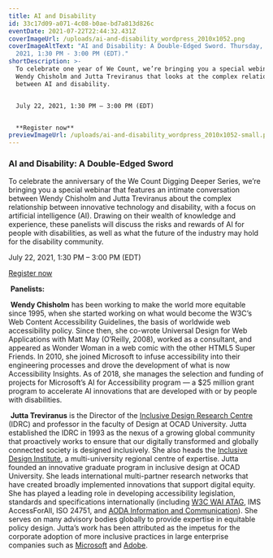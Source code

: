 ```yaml
---
title: AI and Disability
id: 33c17d09-a071-4c08-b0ae-bd7a813d826c
eventDate: 2021-07-22T22:44:32.431Z
coverImageUrl: /uploads/ai-and-disability_wordpress_2010x1052.png
coverImageAltText: "AI and Disability: A Double-Edged Sword. Thursday, July 22,
  2021, 1:30 PM - 3:00 PM (EDT)."
shortDescription: >-
  To celebrate one year of We Count, we’re bringing you a special webinar with
  Wendy Chisholm and Jutta Treviranus that looks at the complex relationship
  between AI and disability.


  July 22, 2021, 1:30 PM – 3:00 PM (EDT)


  **Register now**
previewImageUrl: /uploads/ai-and-disability_wordpress_2010x1052-small.png
---
```

### AI and Disability: A Double-Edged Sword

To celebrate the anniversary of the We Count Digging Deeper Series, we’re bringing you a special webinar that features an intimate conversation between Wendy Chisholm and Jutta Treviranus about the complex relationship between innovative technology and disability, with a focus on artificial intelligence (AI). Drawing on their wealth of knowledge and experience, these panelists will discuss the risks and rewards of AI for people with disabilities, as well as what the future of the industry may hold for the disability community.

July 22, 2021, 1:30 PM – 3:00 PM (EDT)

[Register now](https://ocadu.zoom.us/webinar/register/1616255213315/WN_T9Z9icenRbisr5M-y0uRWw)

 **Panelists:**

 **Wendy Chisholm** has been working to make the world more equitable since 1995, when she started working on what would become the W3C’s Web Content Accessibility Guidelines, the basis of worldwide web accessibility policy. Since then, she co-wrote Universal Design for Web Applications with Matt May (O’Reilly, 2008), worked as a consultant, and appeared as Wonder Woman in a web comic with the other HTML5 Super Friends. In 2010, she joined Microsoft to infuse accessibility into their engineering processes and drove the development of what is now Accessibility Insights. As of 2018, she manages the selection and funding of projects for Microsoft’s AI for Accessibility program — a $25 million grant program to accelerate AI innovations that are developed with or by people with disabilities.

 **Jutta Treviranus** is the Director of the [Inclusive Design Research Centre](http://idrc.ocadu.ca) (IDRC) and professor in the faculty of Design at OCAD University. Jutta established the IDRC in 1993 as the nexus of a growing global community that proactively works to ensure that our digitally transformed and globally connected society is designed inclusively. She also heads the [Inclusive Design Institute](https://inclusivedesign.ca), a multi-university regional centre of expertise. Jutta founded an innovative graduate program in inclusive design at OCAD University. She leads international multi-partner research networks that have created broadly implemented innovations that support digital equity. She has played a leading role in developing accessibility legislation, standards and specifications internationally (including [W3C WAI ATAG](https://www.w3.org/TR/ATAG20/), IMS AccessForAll, ISO 24751, and [AODA Information and Communication](https://www.ontario.ca/page/accessibility-legislative-reviews-committees-and-councils)). She serves on many advisory bodies globally to provide expertise in equitable policy design. Jutta’s work has been attributed as the impetus for the corporate adoption of more inclusive practices in large enterprise companies such as [Microsoft](https://www.fastcompany.com/3054927/microsofts-inspiring-bet-on-a-radical-new-type-of-design-thinking) and [Adobe](https://adobe.design/inclusive/).